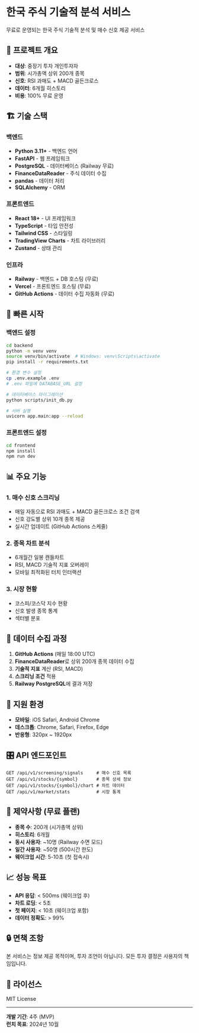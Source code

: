# 한국 주식 기술적 분석 서비스

무료로 운영되는 한국 주식 기술적 분석 및 매수 신호 제공 서비스

## 🎯 프로젝트 개요

- **대상**: 중장기 투자 개인투자자
- **범위**: 시가총액 상위 200개 종목
- **신호**: RSI 과매도 + MACD 골든크로스
- **데이터**: 6개월 히스토리
- **비용**: 100% 무료 운영

## 🏗️ 기술 스택

### 백엔드
- **Python 3.11+** - 백엔드 언어
- **FastAPI** - 웹 프레임워크
- **PostgreSQL** - 데이터베이스 (Railway 무료)
- **FinanceDataReader** - 주식 데이터 수집
- **pandas** - 데이터 처리
- **SQLAlchemy** - ORM

### 프론트엔드
- **React 18+** - UI 프레임워크
- **TypeScript** - 타입 안전성
- **Tailwind CSS** - 스타일링
- **TradingView Charts** - 차트 라이브러리
- **Zustand** - 상태 관리

### 인프라
- **Railway** - 백엔드 + DB 호스팅 (무료)
- **Vercel** - 프론트엔드 호스팅 (무료)
- **GitHub Actions** - 데이터 수집 자동화 (무료)

## 🚀 빠른 시작

### 백엔드 설정
```bash
cd backend
python -m venv venv
source venv/bin/activate  # Windows: venv\Scripts\activate
pip install -r requirements.txt

# 환경 변수 설정
cp .env.example .env
# .env 파일에 DATABASE_URL 설정

# 데이터베이스 마이그레이션
python scripts/init_db.py

# 서버 실행
uvicorn app.main:app --reload
```

### 프론트엔드 설정
```bash
cd frontend
npm install
npm run dev
```

## 📊 주요 기능

### 1. 매수 신호 스크리닝
- 매일 자동으로 RSI 과매도 + MACD 골든크로스 조건 검색
- 신호 강도별 상위 10개 종목 제공
- 실시간 업데이트 (GitHub Actions 스케줄)

### 2. 종목 차트 분석
- 6개월간 일봉 캔들차트
- RSI, MACD 기술적 지표 오버레이
- 모바일 최적화된 터치 인터랙션

### 3. 시장 현황
- 코스피/코스닥 지수 현황
- 신호 발생 종목 통계
- 섹터별 분포

## 🔄 데이터 수집 과정

1. **GitHub Actions** (매일 18:00 UTC)
2. **FinanceDataReader**로 상위 200개 종목 데이터 수집
3. **기술적 지표** 계산 (RSI, MACD)
4. **스크리닝 조건** 적용
5. **Railway PostgreSQL**에 결과 저장

## 📱 지원 환경

- **모바일**: iOS Safari, Android Chrome
- **데스크톱**: Chrome, Safari, Firefox, Edge
- **반응형**: 320px ~ 1920px

## 🎛️ API 엔드포인트

```
GET /api/v1/screening/signals     # 매수 신호 목록
GET /api/v1/stocks/{symbol}       # 종목 상세 정보  
GET /api/v1/stocks/{symbol}/chart # 차트 데이터
GET /api/v1/market/stats          # 시장 통계
```

## 🚨 제약사항 (무료 플랜)

- **종목 수**: 200개 (시가총액 상위)
- **히스토리**: 6개월
- **동시 사용자**: ~10명 (Railway 수면 모드)
- **일간 사용자**: ~50명 (500시간 한도)
- **웨이크업 시간**: 5-10초 (첫 접속시)

## 📈 성능 목표

- **API 응답**: < 500ms (웨이크업 후)
- **차트 로딩**: < 5초
- **첫 페이지**: < 10초 (웨이크업 포함)
- **데이터 정확도**: > 99%

## 🔒 면책 조항

본 서비스는 정보 제공 목적이며, 투자 조언이 아닙니다. 
모든 투자 결정은 사용자의 책임입니다.

## 📄 라이선스

MIT License

---
**개발 기간**: 4주 (MVP)  
**런치 목표**: 2024년 10월